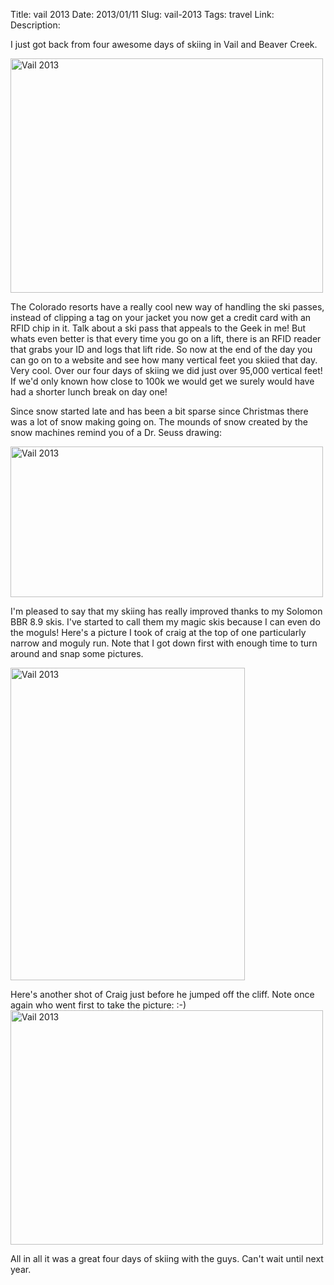 Title: vail 2013
Date: 2013/01/11
Slug: vail-2013
Tags: travel
Link: 
Description: 


<p>I just got back from four awesome days of skiing in Vail and Beaver Creek.</p>

<a href="http://www.flickr.com/photos/71706244@N00/8370576743" title="View 'Vail 2013' on Flickr.com"><img height="375" title="Vail 2013" alt="Vail 2013" border="0" src="http://farm9.staticflickr.com/8079/8370576743_c4f2dc7325.jpg" width="500"/></a>

<p>The Colorado resorts have a really cool new way of handling the ski passes, instead of clipping a tag on your jacket you now get a credit card with an RFID chip in it.  Talk about a ski pass that appeals to the Geek in me!  But whats even better is that every time you go on a lift, there is an RFID reader that grabs your ID and logs that lift ride.  So now at the end of the day you can go on to a website and see how many vertical feet you skiied that day.  Very cool.  Over our four days of skiing we did just over 95,000 vertical feet!  If we'd only known how close to 100k we would get we surely would have had a shorter lunch break on day one!</p>
<p>Since snow started late and has been a bit sparse since Christmas there was a lot of snow making going on.  The mounds of snow created by the snow machines remind you of a Dr. Seuss drawing:

<a href="http://www.flickr.com/photos/71706244@N00/8370575981" title="View 'Vail 2013' on Flickr.com"><img height="241" title="Vail 2013" alt="Vail 2013" border="0" src="http://farm9.staticflickr.com/8367/8370575981_cdf794cd8c.jpg" width="500"/></a>
</p>

<p>I'm pleased to say that my skiing has really improved thanks to my Solomon BBR 8.9 skis.  I've started to call them my magic skis because I can even do the moguls!  Here's a picture I took of craig at the top of one particularly narrow and moguly run.  Note that I got down first with enough time to turn around and snap some pictures.

<a href="http://www.flickr.com/photos/71706244@N00/8371644502" title="View 'Vail 2013' on Flickr.com"><img height="500" title="Vail 2013" alt="Vail 2013" border="0" src="http://farm9.staticflickr.com/8190/8371644502_c6ea8baee7.jpg" width="375"/></a></p>

<p>Here's another shot of Craig just before he jumped off the cliff.  Note once again who went first to take the picture:   :-)
<a href="http://www.flickr.com/photos/71706244@N00/8370575729" title="View 'Vail 2013' on Flickr.com"><img height="375" title="Vail 2013" alt="Vail 2013" border="0" src="http://farm9.staticflickr.com/8470/8370575729_b21214285b.jpg" width="500"/></a> </p>

<p>All in all it was a great four days of skiing with the guys.  Can't wait until next year. </p>



